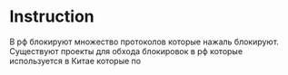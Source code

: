 # Instruction
В рф блокируют множество протоколов которые нажаль блокируют.
Существуют проекты для обхода блокировок в рф которые используется в Китае которые по
